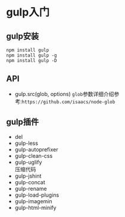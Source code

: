 # gulp入门
## gulp安装
```
npm install gulp
npm install gulp -g
npm install gulp -D
```

## API   
* gulp.src(glob, options)
`glob`参数详细介绍参考:`https://github.com/isaacs/node-glob`

## gulp插件
* del
* gulp-less
* gulp-autoprefixer
* gulp-clean-css
* gulp-uglify   
  压缩代码
* gulp-jshint
* gulp-concat
* gulp-rename
* gulp-load-plugins
* gulp-imagemin
* gulp-html-minify